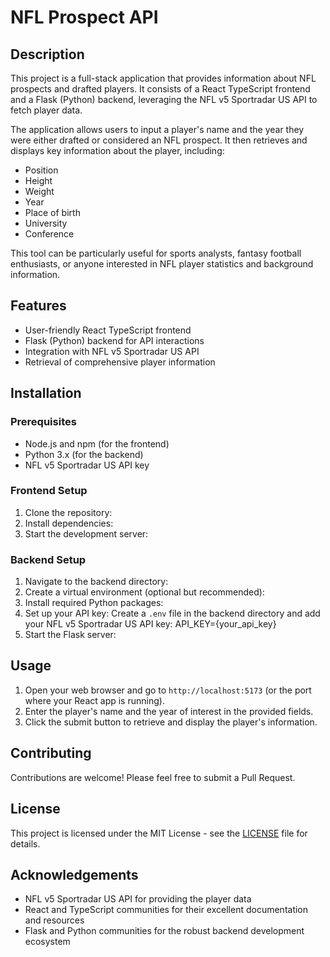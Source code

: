 # NFL Prospect API

## Description

This project is a full-stack application that provides information about NFL prospects and drafted players. It consists of a React TypeScript frontend and a Flask (Python) backend, leveraging the NFL v5 Sportradar US API to fetch player data.

The application allows users to input a player's name and the year they were either drafted or considered an NFL prospect. It then retrieves and displays key information about the player, including:

- Position
- Height
- Weight
- Year
- Place of birth
- University
- Conference

This tool can be particularly useful for sports analysts, fantasy football enthusiasts, or anyone interested in NFL player statistics and background information.

## Features

- User-friendly React TypeScript frontend
- Flask (Python) backend for API interactions
- Integration with NFL v5 Sportradar US API
- Retrieval of comprehensive player information

## Installation

### Prerequisites

- Node.js and npm (for the frontend)
- Python 3.x (for the backend)
- NFL v5 Sportradar US API key

### Frontend Setup

1. Clone the repository:
2. Install dependencies:
3. Start the development server:
   
### Backend Setup

1. Navigate to the backend directory:
2. Create a virtual environment (optional but recommended):
3. Install required Python packages:
4. Set up your API key:
  Create a `.env` file in the backend directory and add your NFL v5 Sportradar US API key: API_KEY={your_api_key}
5. Start the Flask server:
## Usage

1. Open your web browser and go to `http://localhost:5173` (or the port where your React app is running).
2. Enter the player's name and the year of interest in the provided fields.
3. Click the submit button to retrieve and display the player's information.

## Contributing

Contributions are welcome! Please feel free to submit a Pull Request.

## License

This project is licensed under the MIT License - see the [LICENSE](LICENSE) file for details.

## Acknowledgements

- NFL v5 Sportradar US API for providing the player data
- React and TypeScript communities for their excellent documentation and resources
- Flask and Python communities for the robust backend development ecosystem

